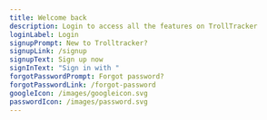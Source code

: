 ```yaml
---
title: Welcome back
description: Login to access all the features on TrollTracker
loginLabel: Login
signupPrompt: New to Trolltracker?
signupLink: /signup
signupText: Sign up now
signInText: "Sign in with "
forgotPasswordPrompt: Forgot password?
forgotPasswordLink: /forgot-password
googleIcon: /images/googleicon.svg
passwordIcon: /images/password.svg
---
```

